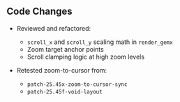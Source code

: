 ## Code Changes

- Reviewed and refactored:
  - `scroll_x` and `scroll_y` scaling math in `render_gemx`
  - Zoom target anchor points
  - Scroll clamping logic at high zoom levels

- Retested zoom-to-cursor from:
  - `patch-25.45x-zoom-to-cursor-sync`
  - `patch-25.45f-void-layout`
